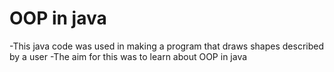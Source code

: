 # OOP in java
-This java code was used in making a program that draws shapes described by a user 
-The aim for this was to learn about OOP in java

